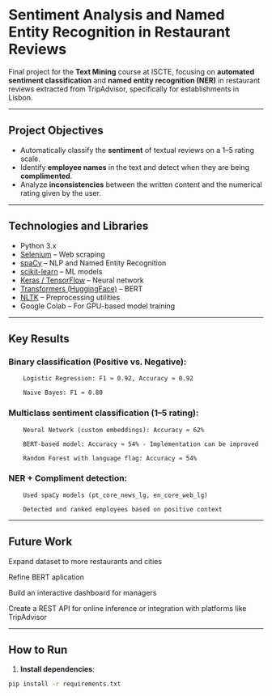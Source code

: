 # Sentiment Analysis and Named Entity Recognition in Restaurant Reviews

Final project for the **Text Mining** course at ISCTE, focusing on **automated sentiment classification** and **named entity recognition (NER)** in restaurant reviews extracted from TripAdvisor, specifically for establishments in Lisbon.

---

## Project Objectives

- Automatically classify the **sentiment** of textual reviews on a 1–5 rating scale.
- Identify **employee names** in the text and detect when they are being **complimented**.
- Analyze **inconsistencies** between the written content and the numerical rating given by the user.

---

## Technologies and Libraries

- Python 3.x  
- [Selenium](https://www.selenium.dev/) – Web scraping  
- [spaCy](https://spacy.io/) – NLP and Named Entity Recognition  
- [scikit-learn](https://scikit-learn.org/) – ML models  
- [Keras / TensorFlow](https://keras.io/) – Neural network  
- [Transformers (HuggingFace)](https://huggingface.co/) – BERT  
- [NLTK](https://www.nltk.org/) – Preprocessing utilities  
- Google Colab – For GPU-based model training  
---

## Key Results

### Binary classification (Positive vs. Negative):

        Logistic Regression: F1 ≈ 0.92, Accuracy ≈ 0.92

        Naive Bayes: F1 ≈ 0.80

### Multiclass sentiment classification (1–5 rating):

        Neural Network (custom embeddings): Accuracy ≈ 62%

        BERT-based model: Accuracy ≈ 54% - Implementation can be improved

        Random Forest with language flag: Accuracy ≈ 54%

### NER + Compliment detection:

        Used spaCy models (pt_core_news_lg, en_core_web_lg)

        Detected and ranked employees based on positive context

---

## Future Work

Expand dataset to more restaurants and cities

Refine BERT aplication

Build an interactive dashboard for managers

Create a REST API for online inference or integration with platforms like TripAdvisor

---

## How to Run

1. **Install dependencies**:

```bash
pip install -r requirements.txt